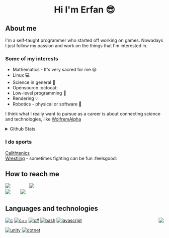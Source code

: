 <h1 align="center"> Hi I'm Erfan 😎 </h1>

## About me

I'm a self-taught programmer who started off working on games. Nowadays I just follow my passion and work on the things that I'm interested in.

### Some of my interests

- Mathematics - It's very sacred for me 😃
- Linux 💻
- Science in general 🔭
- Opensource :octocat:
- Low-level programming 🔢
- Rendering 💡
- Robotics - physical or software 🤖

I think what I really want to pursue as a career is about connecting science and technologies, like [WolfremAlpha](https://en.wikipedia.org/wiki/WolframAlpha)

<details>
  <summary>Github Stats</summary>
  
  <p align="center">
    <img align="center" src="https://github-readme-stats.vercel.app/api?username=etzl&show_icons=true&theme=dracula&border_color=dc143c" /> <br>
    <img algin="center" src="https://github-readme-streak-stats.herokuapp.com?user=etzl&theme=dracula&date_format=M%20j%5B%2C%20Y%5D&border=DC143C" />
  </p>

</details>

### I do sports

[Calithtenics](https://youtu.be/mvJHw64fxgQ)  
[Wrestling](https://www.instagram.com/p/CbAoH6ZAHaj/) - sometimes fighting can be fun :feelsgood:

## How to reach me

[![](https://img.shields.io/badge/gmail-erfanzm99%40gmail.com-red?style=social&logo=gmail)](mailto:erfanzm99@gmail.com)
&emsp;&emsp;&emsp;&emsp;[![](https://img.shields.io/badge/linkedin-erfan--zamani-blue?style=social&logo=linkedin)](https://www.linkedin.com/in/erfan-zamani/)  
[![](https://img.shields.io/badge/gmail-erfanzamani3445%40gmail.com-red?style=social&logo=gmail)](mailto:erfanzamani3445@gmail.com)
&emsp;&emsp;[![](https://img.shields.io/badge/stack_overflow-etzl-orange?style=social&logo=stackoverflow)](https://stackoverflow.com/users/9085151/etzl)

## Languages and technologies

[![c](https://img.shields.io/badge/-c-lightgrey?logo=c&style=for-the-badge)](https://en.wikipedia.org/wiki/C_%28programming_language%29)
[![c++](https://img.shields.io/badge/-c%2B%2B-blue?logo=cplusplus&style=for-the-badge)](https://www.stroustrup.com/)
[![c#](https://img.shields.io/badge/-c%23-brightgreen?logo=csharp&style=for-the-badge)](https://docs.microsoft.com/en-us/dotnet/csharp/)
[![bash](https://img.shields.io/badge/-bash-green?logo=gnubash&style=for-the-badge)](https://www.gnu.org/software/bash/)
[![javascript](https://img.shields.io/badge/-javascript-yellow?logo=javascript&style=for-the-badge)](https://en.wikipedia.org/wiki/JavaScript) <img align="right" src="https://github-readme-stats.vercel.app/api/top-langs/?username=etzl&theme=dracula&show_icons=true&layout=compact" />

[![unity](https://img.shields.io/badge/-unity-red?logo=unity&style=for-the-badge)](https://unity.com/)
[![dotnet](https://img.shields.io/badge/-.Net-blue?logo=dotnet&style=for-the-badge)](https://dotnet.microsoft.com/)


